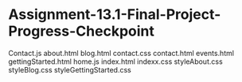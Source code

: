 # Assignment-13.1-Final-Project-Progress-Checkpoint
Contact.js
about.html
blog.html
contact.css
contact.html
events.html
gettingStarted.html
home.js
index.html
indexx.css
styleAbout.css
styleBlog.css
styleGettingStarted.css

